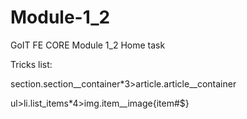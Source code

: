 # Module-1_2
GoIT FE CORE Module 1_2 Home task

Tricks list:

section.section__container*3>article.article__container

ul>li.list_items*4>img.item__image{item#$}